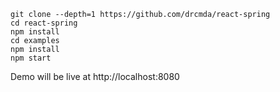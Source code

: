    git clone --depth=1 https://github.com/drcmda/react-spring
    cd react-spring
    npm install
    cd examples
    npm install
    npm start

Demo will be live at http://localhost:8080
